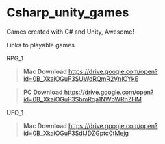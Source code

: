 # Csharp_unity_games
Games created with C# and Unity, Awesome!

Links to playable games

RPG_1
> **Mac Download** https://drive.google.com/open?id=0B_XkaiOGuF3SUWdRQmR2VnlOYkE

> **PC Download** https://drive.google.com/open?id=0B_XkaiOGuF3SbmRqa1NWbWRnZHM

UFO_1

> **Mac Download** https://drive.google.com/open?id=0B_XkaiOGuF3SdlJDZGptc0tMejg
